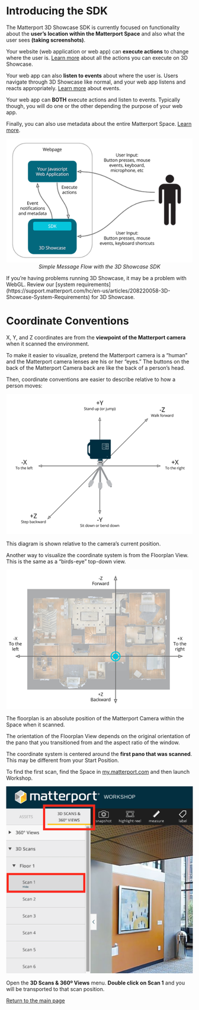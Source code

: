 # Introducing the SDK

The Matterport 3D Showcase SDK is currently focused on functionality about the **user’s location within the Matterport Space** and also what the user sees **(taking screenshots)**.

Your website (web application or web app) can **execute actions** to change where the user is. [Learn more](actions.md) about all the actions you can execute on 3D Showcase.

Your web app can also **listen to events** about where the user is. Users navigate through 3D Showcase like normal, and your web app listens and reacts appropriately. [Learn more](events.md) about events.

Your web app can **BOTH** execute actions and listen to events. Typically though, you will do one or the other depending the purpose of your web app.

Finally, you can also use metadata about the entire Matterport Space. [Learn more](metadata.md).

<p align="center">
  <img src="images/message-flow.png"/><br/>
  <em>Simple Message Flow with the 3D Showcase SDK</em>
</p>

<div class="admonition note"> If you’re having problems running 3D Showcase, it may be a problem with WebGL. Review our [system requirements](https://support.matterport.com/hc/en-us/articles/208220058-3D-Showcase-System-Requirements) for 3D Showcase.</div>


# Coordinate Conventions

X, Y, and Z coordinates are from the **viewpoint of the Matterport camera** when it scanned the environment.

To make it easier to visualize, pretend the Matterport camera is a “human” and the Matterport camera lenses are his or her “eyes.” The buttons on the back of the Matterport Camera back are like the back of a person’s head.

Then, coordinate conventions are easier to describe relative to how a person moves:

<p align="center">
  <img src="images/xyz-coordinate-system.png"/><br/>
</p>

This diagram is shown relative to the camera’s current position.

Another way to visualize the coordinate system is from the Floorplan View. This is the same as a “birds-eye” top-down view.

<p align="center">
  <img src="images/top-down-coordinate-system.png"/><br/>
</p>

<div class="admonition note">The floorplan is an absolute position of the Matterport Camera within the Space when it scanned.

The orientation of the Floorplan View depends on the original orientation of the pano that you transitioned from and the aspect ratio of the window.</div>

The coordinate system is centered around the **first pano that was scanned**. This may be different from your Start Position.

To find the first scan, find the Space in [my.matterport.com](https://my.matterport.com) and then launch Workshop.

<p align="center">
  <img src="images/first-scan-in-matterport-workshop.png"/><br/>
</p>

Open the **3D Scans & 360º Views** menu. **Double click on Scan 1** and you will be transported to that scan position.


[Return to the main page](index.md)
